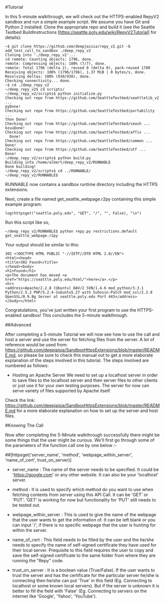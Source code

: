 #Tutorial

In this 5-minute walkthrough, we will check out the HTTPS-enabled RepyV2 sandbox and run a simple example script. We assume you have Git and Python 2 installed. Clone the appropriate repo and build it (see the Seattle Testbed BuildInstructions [https://seattle.poly.edu/wiki/RepyV2Tutorial] for details):

```
~$ git clone https://github.com/deepjaisia/repy_v2.git -b add_test_call_to_sandbox ./deep_repy_v2  
Cloning into './deep_repy_v2'...  
cd remote: Counting objects: 1796, done.  
remote: Compressing objects: 100% (7/7), done.  
remote: Total 1796 (delta 2), reused 0 (delta 0), pack-reused 1789  
Receiving objects: 100% (1796/1796), 1.37 MiB | 0 bytes/s, done.  
Resolving deltas: 100% (930/930), done.  
Checking connectivity... done.  
~$ cd ./deep_repy_v2  
~/deep_repy_v2$ cd scripts/  
~/deep_repy_v2/scripts$ python initialize.py   
Checking out repo from https://github.com/SeattleTestbed/seattlelib_v2 ...  
pyDone!  
Checking out repo from https://github.com/SeattleTestbed/portability ...  
thon Done!  
Checking out repo from https://github.com/SeattleTestbed/seash ...  
bzuuDone!  
Checking out repo from https://github.com/SeattleTestbed/affix ...  
  Done!  
Checking out repo from https://github.com/SeattleTestbed/common ...  
Done!  
Checking out repo from https://github.com/SeattleTestbed/utf ...  
Done!  
~/deep_repy_v2/scripts$ python build.py   
Building into /home/albert/deep_repy_v2/RUNNABLE  
Done building!  
~/deep_repy_v2/scripts$ cd ../RUNNABLE/  
~/deep_repy_v2/RUNNABLE$
```  

RUNNABLE now contains a sandbox runtime directory including the HTTPS extensions.

Next, create a file named get_seattle_webpage.r2py containing this simple example program:

```log(httpsget("seattle.poly.edu", "GET", "/", "", False), "\n")```

Run this script like so,

```~/deep_repy_v2/RUNNABLE$ python repy.py restrictions.default get_seattle_webpage.r2py```

Your output should be similar to this:

```
302 <!DOCTYPE HTML PUBLIC "-//IETF//DTD HTML 2.0//EN">  
<html><head>  
<title>302 Found</title>  
</head><body>  
<h1>Found</h1>  
<p>The document has moved <a href="https://seattle.poly.edu/html/">here</a>.</p>  
<hr>  
<address>Apache/2.2.8 (Ubuntu) DAV/2 SVN/1.4.6 mod_python/3.3.1 Python/2.5.2 PHP/5.2.4-2ubuntu5.27 with Suhosin-Patch mod_ssl/2.2.8 OpenSSL/0.9.8g Server at seattle.poly.edu Port 443</address>  
</body></html>
```

Congratulations, you've just written your first program to use the HTTPS-enabled sandbox! This concludes the 5-minute walkthrough.

##Advanced

After completing a 5-minute Tutorial we will now see how to use the call and host a server and use the server for fetching files from the server. A lot of reference would be used from: https://github.com/deepjaisia/SandboxHttpsExtensions/blob/master/README.md, so please be sure to check this manual out to get a more elaborate explanation of the steps involved in this tutorial. The steps involved are numbered as follows:

- Hosting an Apache Server
We need to set up a localhost server in order to save files to the localhost server and then server files to other clients or just use it for your own testing purposes. The server for now can serve variety of files supported by Apache itself. 

Check the link: https://github.com/deepjaisia/SandboxHttpsExtensions/blob/master/README.md for a more elaborate explanation on how to set up the server and host files.

#Knowing The Call

   Now after completing the 5-Minute walkthrough successfully there might be some things that the user might be curious. We'll first go    through some of the parameters of the function call one by one below :-
    
   ##[httpsget('server_name', 'method', 'webpage_within_server', 'name_of_cert', trust_on_server)]      

   * server_name : The name of the server needs to be specified. It could be 'https://google.com' or any other website. It can also be your 'localhost' server.

   * method : It is used to specify which method do you want to use when fetching contents from server using this API Call. It can be      'GET' or 'PUT'. 'GET' is working for now but functionality for 'PUT' still needs to be tested out.

   * webpage_within_server : This is used to give the name of the webpage that the user wants to get the information of. It can be left    blank or you can input '/', if there is no specific webpage that the user is hunting for within the server.
  
   * name_of_cert : This field needs to be filled by the user and the he/she needs to specify the name of self-signed certificate they      have used for their local server. Prequisite to this field requires the user to copy and save the self-signed certificate to the same folder from where they are running the "Repy" code.

   * trust_on_server : It is a boolean value (True/False). If the user wants to trust the server and has the certificate for the         particular server he/she is connecting then he/she can put 'True' in this field (Eg. Connecting to localhost or some known local     servers). But if the server is unknown it is better to fill the field with 'False' (Eg. Connecting to servers on the internet like     'Google', 'Yahoo', 'YouTube').
